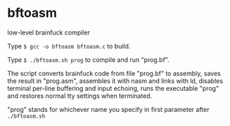 # bftoasm
low-level brainfuck compiler

Type `$ gcc -o bftoasm bftoasm.c` to build.

Type `$ ./bftoasm.sh prog` to compile and run "prog.bf".

The script converts brainfuck code from file "prog.bf" to assembly, saves the result in "prog.asm", assembles it with nasm and links with ld, disables terminal per-line buffering and input echoing, runs the executable "prog" and restores normal tty settings when terminated.

"prog" stands for whichever name you specify in first parameter after `./bftoasm.sh`
